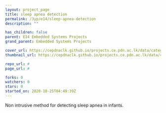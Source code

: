```yaml
---
layout: project_page
title: sleep apnea detection
permalink: /3yp/e14/sleep-apnea-detection
description: ""

has_children: false
parent: E14 Embedded Systems Projects
grand_parent: Embedded Systems Projects

cover_url: https://cepdnaclk.github.io/projects.ce.pdn.ac.lk/data/categories/3yp/cover_page.jpg
thumbnail_url: https://cepdnaclk.github.io/projects.ce.pdn.ac.lk/data/categories/3yp/thumbnail.jpg

repo_url: #
page_url: #

forks: 0
watchers: 0
stars: 0
started_on: 2020-10-25T04:49:39Z
---
```

Non intrusive method for detecting sleep apnea in infants.

